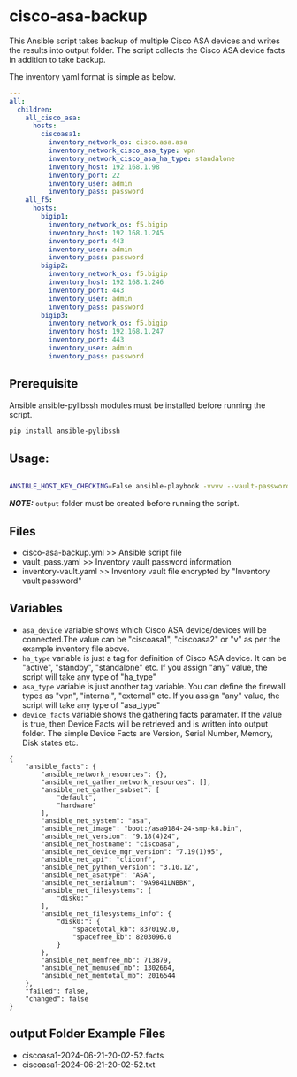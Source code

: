 # cisco-asa-backup

This Ansible script takes backup of multiple Cisco ASA devices and writes the results into output folder. The script collects the Cisco ASA device facts in addition to take backup.

The inventory yaml format is simple as below.

```yml
---
all:
  children:
    all_cisco_asa:
      hosts:
        ciscoasa1:
          inventory_network_os: cisco.asa.asa
          inventory_network_cisco_asa_type: vpn
          inventory_network_cisco_asa_ha_type: standalone
          inventory_host: 192.168.1.98
          inventory_port: 22
          inventory_user: admin
          inventory_pass: password
    all_f5:
      hosts:
        bigip1:
          inventory_network_os: f5.bigip
          inventory_host: 192.168.1.245
          inventory_port: 443
          inventory_user: admin
          inventory_pass: password
        bigip2:
          inventory_network_os: f5.bigip
          inventory_host: 192.168.1.246
          inventory_port: 443
          inventory_user: admin
          inventory_pass: password
        bigip3:
          inventory_network_os: f5.bigip
          inventory_host: 192.168.1.247
          inventory_port: 443
          inventory_user: admin
          inventory_pass: password
```

## Prerequisite
Ansible ansible-pylibssh modules must be installed before running the script.
```bash
pip install ansible-pylibssh
```

## Usage:
```bash

ANSIBLE_HOST_KEY_CHECKING=False ansible-playbook -vvvv --vault-password-file vault_pass.yaml -i inventory-vault.yaml cisco-asa-backup.yml --extra-vars="asa_device=ciscoasa1" --extra-vars="ha_type=standalone" --extra-vars="asa_type=vpn" --extra-vars="device_facts=true"
```

**_NOTE:_**  `output` folder must be created before running the script.


## Files
- cisco-asa-backup.yml >> Ansible script file
- vault_pass.yaml >> Inventory vault password information
- inventory-vault.yaml >> Inventory vault file encrypted by "Inventory vault password"

## Variables
- `asa_device` variable shows which Cisco ASA device/devices will be connected.The value can be "ciscoasa1", "ciscoasa2" or "v" as per the example inventory file above.
- `ha_type` variable is just a tag for definition of Cisco ASA device. It can be "active", "standby", "standalone" etc. If you assign "any" value, the script will take any type of "ha_type"
- `asa_type` variable is just another tag variable. You can define the firewall types as "vpn", "internal", "external" etc. If you assign "any" value, the script will take any type of "asa_type"
- `device_facts` variable shows the gathering facts paramater. If the value is true, then Device Facts will be retrieved and is written into output folder. The simple Device Facts are Version, Serial Number, Memory, Disk states etc.
```
{
	"ansible_facts": {
		"ansible_network_resources": {},
		"ansible_net_gather_network_resources": [],
		"ansible_net_gather_subset": [
			"default",
			"hardware"
		],
		"ansible_net_system": "asa",
		"ansible_net_image": "boot:/asa9184-24-smp-k8.bin",
		"ansible_net_version": "9.18(4)24",
		"ansible_net_hostname": "ciscoasa",
		"ansible_net_device_mgr_version": "7.19(1)95",
		"ansible_net_api": "cliconf",
		"ansible_net_python_version": "3.10.12",
		"ansible_net_asatype": "ASA",
		"ansible_net_serialnum": "9A9841LNBBK",
		"ansible_net_filesystems": [
			"disk0:"
		],
		"ansible_net_filesystems_info": {
			"disk0:": {
				"spacetotal_kb": 8370192.0,
				"spacefree_kb": 8203096.0
			}
		},
		"ansible_net_memfree_mb": 713879,
		"ansible_net_memused_mb": 1302664,
		"ansible_net_memtotal_mb": 2016544
	},
	"failed": false,
	"changed": false
}
```

## output Folder Example Files
- ciscoasa1-2024-06-21-20-02-52.facts
- ciscoasa1-2024-06-21-20-02-52.txt
